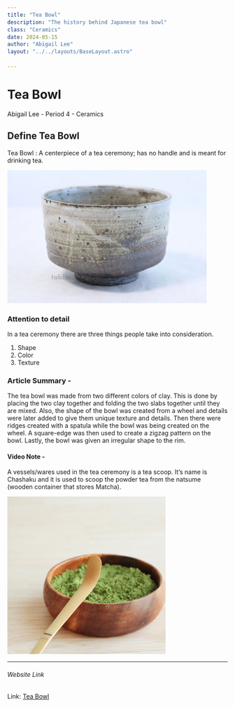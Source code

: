 ```yaml
---
title: "Tea Bowl"
description: "The history behind Japanese tea bowl"
class: "Ceramics"
date: 2024-05-15
author: "Abigail Lee"
layout: "../../layouts/BaseLayout.astro"

---
```


# Tea Bowl

Abigail Lee - Period 4 - Ceramics

## Define Tea Bowl

Tea Bowl
: A centerpiece of a tea ceremony; has no handle and is meant for drinking tea.

![Tea Bowl](/public/images/teabowl.jpg)


### Attention to detail

In a tea ceremony there are three things people take into consideration.

1. Shape
1. Color
1. Texture

### Article Summary -

The tea bowl was made from two different colors of clay. This is done by placing the two clay together and folding the two slabs together until they are mixed. Also, the shape of the bowl was created from a wheel and details were later added to give them unique texture and details. Then there were ridges created with a spatula while the bowl was being created on the wheel. A square-edge was then used to create a zigzag pattern on the bowl. Lastly, the bowl was given an irregular shape to the rim.

#### Video Note -

A vessels/wares used in the tea ceremony is a tea scoop. It’s name is Chashaku and it is used to scoop the powder tea from the natsume (wooden container that stores Matcha).

![Tea Scoop](/public/images/chashakuscoop.png)

---

###### Website Link

Link: [Tea Bowl](https://www.denverartmuseum.org/en/edu/object/tea-bowl)
